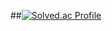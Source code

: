 ##[![Solved.ac Profile](http://mazassumnida.wtf/api/v2/generate_badge?boj=10o0o)](https://solved.ac/10o0o/)
